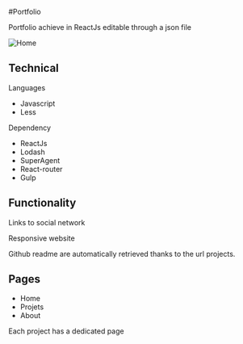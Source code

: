#Portfolio

Portfolio achieve in ReactJs editable through a json file

![Home](http://garreca.fr/img/home.png)

Technical
---------

Languages

 - Javascript
 - 	Less

Dependency

 - ReactJs
 - Lodash
 - SuperAgent
 - React-router
 - Gulp

Functionality
--------------

Links to social network

Responsive website

Github readme are automatically retrieved thanks to the url projects.

Pages
-----
 - Home
 - Projets
 - About

Each project has a dedicated page
